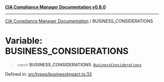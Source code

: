[**CIA Compliance Manager Documentation v0.8.0**](../README.md)

***

[CIA Compliance Manager Documentation](../globals.md) / BUSINESS\_CONSIDERATIONS

# Variable: BUSINESS\_CONSIDERATIONS

> `const` **BUSINESS\_CONSIDERATIONS**: [`BusinessConsiderations`](../interfaces/BusinessConsiderations.md)

Defined in: [src/types/businessImpact.ts:33](https://github.com/Hack23/cia-compliance-manager/blob/791b5a1b6e700c8b8480de209374e4cb1086330d/src/types/businessImpact.ts#L33)
